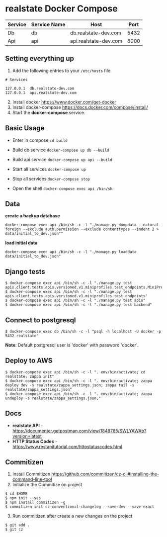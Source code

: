 # realstate Docker Compose

|Service| Service Name | Host | Port |
|---|---|---|---|
| Db | db | db.realstate-dev.com | 5432 |
| Api | api | api.realstate-dev.com | 8000 |

## Setting everything up

1. Add the following entries to your `/etc/hosts` file.

  ```
  # Services

  127.0.0.1  db.realstate-dev.com
  127.0.0.1  api.realstate-dev.com
  ```

2. Install docker https://www.docker.com/get-docker
3. Install docker-compose https://docs.docker.com/compose/install/
4. Start the **docker-compose** service.

## Basic Usage

- Enter in compose `cd build`

- Build db service `docker-compose up db --build`
- Build api service `docker-compose up api --build`

- Start all services `docker-compose up`

- Stop all services `docker-compose stop`

- Open the shell `docker-compose exec api /bin/sh`

## Data

**create a backup database**

```
docker-compose exec api /bin/sh -c -l "./manage.py dumpdata --natural-foreign --exclude auth.permission --exclude contenttypes --indent 2 > data/initial_to_dev.json""
```

**load initial data**

```
docker-compose exec api /bin/sh -c -l "./manage.py loaddata data/initial_to_dev.json"
```

## Django tests
```
$ docker-compose exec api /bin/sh -c -l "./manage.py test apis.client.tests.apis.versioned.v1.miniprofiles.test_endpoints.MiniProfileDetailEndpointTest"
$ docker-compose exec api /bin/sh -c -l "./manage.py test apis.client.tests.apis.versioned.v1.miniprofiles.test_endpoints"
$ docker-compose exec api /bin/sh -c -l "./manage.py test apis"
$ docker-compose exec api /bin/sh -c -l "./manage.py test backend"
```

## Connect to postgresql
```
$ docker-compose exec db /bin/sh -c -l "psql -h localhost -U docker -p 5432 realstate"
```
**Note**: Default postgresql user is 'docker' with password 'docker'.

## Deploy to AWS
```
$ docker-compose exec api /bin/sh -c -l ". env/bin/activate; cd realstate; zappa init"
$ docker-compose exec api /bin/sh -c -l ". env/bin/activate; zappa deploy dev -s realstate/zappa_settings.json; zappa tail -s realstate/zappa_settings.json"
$ docker-compose exec api /bin/sh -c -l ". env/bin/activate; zappa undeploy -s realstate/zappa_settings.json;"
```

## Docs

* **realstate API** - https://documenter.getpostman.com/view/1848785/SWLYAWAb?version=latest
* **HTTP Status Codes** - https://www.restapitutorial.com/httpstatuscodes.html

## Commitizen

1. Install Commitizen https://github.com/commitizen/cz-cli#installing-the-command-line-tool
2. Initialize the Commitize on project

```
$ cd $HOME
$ npm init --yes
$ npm install commitizen -g
$ commitizen init cz-conventional-changelog --save-dev --save-exact
```
3. Run commitizen after create a new changes on the project

```
$ git add .
$ git cz
```
